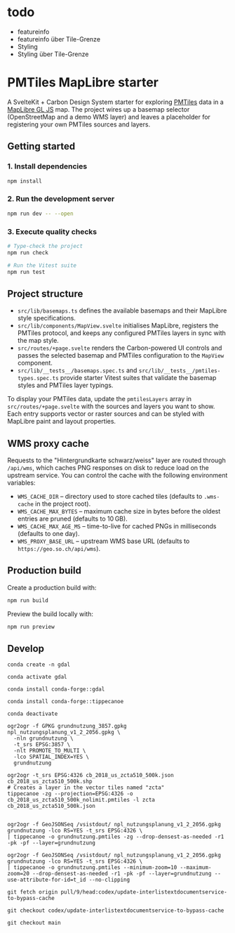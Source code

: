 # todo
- featureinfo
- featureinfo über Tile-Grenze
- Styling
- Styling über Tile-Grenze


# PMTiles MapLibre starter

A SvelteKit + Carbon Design System starter for exploring [PMTiles](https://github.com/protomaps/PMTiles) data in a [MapLibre GL JS](https://maplibre.org/) map. The project wires up a basemap selector (OpenStreetMap and a demo WMS layer) and leaves a placeholder for registering your own PMTiles sources and layers.

## Getting started

### 1. Install dependencies

```bash
npm install
```

### 2. Run the development server

```bash
npm run dev -- --open
```

### 3. Execute quality checks

```bash
# Type-check the project
npm run check

# Run the Vitest suite
npm run test
```

## Project structure

- `src/lib/basemaps.ts` defines the available basemaps and their MapLibre style specifications.
- `src/lib/components/MapView.svelte` initialises MapLibre, registers the PMTiles protocol, and keeps any configured PMTiles layers in sync with the map style.
- `src/routes/+page.svelte` renders the Carbon-powered UI controls and passes the selected basemap and PMTiles configuration to the `MapView` component.
- `src/lib/__tests__/basemaps.spec.ts` and `src/lib/__tests__/pmtiles-types.spec.ts` provide starter Vitest suites that validate the basemap styles and PMTiles layer typings.

To display your PMTiles data, update the `pmtilesLayers` array in `src/routes/+page.svelte` with the sources and layers you want to show. Each entry supports vector or raster sources and can be styled with MapLibre paint and layout properties.

## WMS proxy cache

Requests to the "Hintergrundkarte schwarz/weiss" layer are routed through `/api/wms`, which caches PNG responses on disk to reduce load on the upstream service. You can control the cache with the following environment variables:

- `WMS_CACHE_DIR` – directory used to store cached tiles (defaults to `.wms-cache` in the project root).
- `WMS_CACHE_MAX_BYTES` – maximum cache size in bytes before the oldest entries are pruned (defaults to 10 GB).
- `WMS_CACHE_MAX_AGE_MS` – time-to-live for cached PNGs in milliseconds (defaults to one day).
- `WMS_PROXY_BASE_URL` – upstream WMS base URL (defaults to `https://geo.so.ch/api/wms`).

## Production build

Create a production build with:

```bash
npm run build
```

Preview the build locally with:

```bash
npm run preview
```

## Develop

```
conda create -n gdal
```

```
conda activate gdal
```

```
conda install conda-forge::gdal
```

```
conda install conda-forge::tippecanoe
```


```
conda deactivate
```


```
ogr2ogr -f GPKG grundnutzung_3857.gpkg npl_nutzungsplanung_v1_2_2056.gpkg \
  -nln grundnutzung \
  -t_srs EPSG:3857 \
  -nlt PROMOTE_TO_MULTI \
  -lco SPATIAL_INDEX=YES \
  grundnutzung
```

```
ogr2ogr -t_srs EPSG:4326 cb_2018_us_zcta510_500k.json cb_2018_us_zcta510_500k.shp
# Creates a layer in the vector tiles named "zcta"
tippecanoe -zg --projection=EPSG:4326 -o cb_2018_us_zcta510_500k_nolimit.pmtiles -l zcta cb_2018_us_zcta510_500k.json


ogr2ogr -f GeoJSONSeq /vsistdout/ npl_nutzungsplanung_v1_2_2056.gpkg grundnutzung -lco RS=YES -t_srs EPSG:4326 \
| tippecanoe -o grundnutzung.pmtiles -zg --drop-densest-as-needed -r1 -pk -pf --layer=grundnutzung
```


```
ogr2ogr -f GeoJSONSeq /vsistdout/ npl_nutzungsplanung_v1_2_2056.gpkg grundnutzung -lco RS=YES -t_srs EPSG:4326 \
| tippecanoe -o grundnutzung.pmtiles --minimum-zoom=10 --maximum-zoom=20 --drop-densest-as-needed -r1 -pk -pf --layer=grundnutzung --use-attribute-for-id=t_id --no-clipping
```


 
```
git fetch origin pull/9/head:codex/update-interlistextdocumentservice-to-bypass-cache
```
 
```
git checkout codex/update-interlistextdocumentservice-to-bypass-cache
```
 
```
git checkout main
```